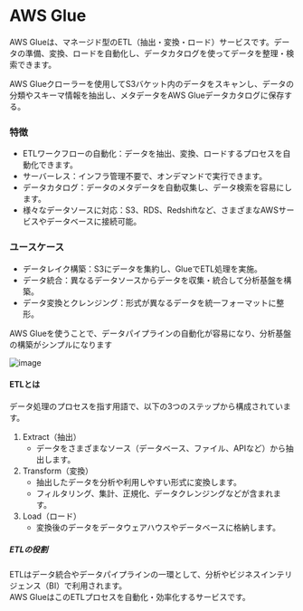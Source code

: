 # AWS Glue

AWS Glueは、マネージド型のETL（抽出・変換・ロード）サービスです。データの準備、変換、ロードを自動化し、データカタログを使ってデータを整理・検索できます。

AWS Glueクローラーを使用してS3バケット内のデータをスキャンし、データの分類やスキーマ情報を抽出し、メタデータをAWS Glueデータカタログに保存する。

### 特徴
- ETLワークフローの自動化：データを抽出、変換、ロードするプロセスを自動化できます。
- サーバーレス：インフラ管理不要で、オンデマンドで実行できます。
- データカタログ：データのメタデータを自動収集し、データ検索を容易にします。
- 様々なデータソースに対応：S3、RDS、Redshiftなど、さまざまなAWSサービスやデータベースに接続可能。

### ユースケース
- データレイク構築：S3にデータを集約し、GlueでETL処理を実施。
- データ統合：異なるデータソースからデータを収集・統合して分析基盤を構築。
- データ変換とクレンジング：形式が異なるデータを統一フォーマットに整形。

AWS Glueを使うことで、データパイプラインの自動化が容易になり、分析基盤の構築がシンプルになります

![image](https://ping-t-resouces.com/uploads/question_image/file/23034/kk58773.jpg?t=1661918069)

#### ETLとは

データ処理のプロセスを指す用語で、以下の3つのステップから構成されています。

1. Extract（抽出）
    - データをさまざまなソース（データベース、ファイル、APIなど）から抽出します。
2. Transform（変換）
    - 抽出したデータを分析や利用しやすい形式に変換します。
    - フィルタリング、集計、正規化、データクレンジングなどが含まれます。
3. Load（ロード）
    - 変換後のデータをデータウェアハウスやデータベースに格納します。

##### ETLの役割
ETLはデータ統合やデータパイプラインの一環として、分析やビジネスインテリジェンス（BI）で利用されます。<br>
AWS GlueはこのETLプロセスを自動化・効率化するサービスです。

